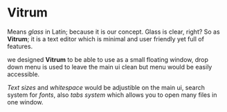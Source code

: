 # Vitrum

Means *glass* in Latin; because it is our concept. Glass is clear, right? So as **Vitrum**; it is a text editor which is minimal and user friendly yet full of features.

we designed **Vitrum** to be able to use as a small floating window, drop down menu is used to leave the main ui clean but menu would be easily accessible.

*Text sizes* and *whitespace* would be adjustible on the main ui, search system for *fonts*, also *tabs system* which allows you to open many files in one window.